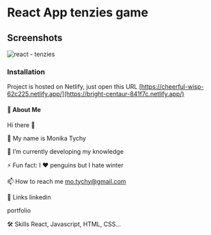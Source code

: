 # React App tenzies game

## Screenshots
![react - tenzies](https://user-images.githubusercontent.com/104169534/207079572-c4e73d2f-5ec6-402c-a2e2-1f1d452d4b86.png)

### Installation
Project is hosted on Netlify, just open this URL [https://cheerful-wisp-62c225.netlify.app/](https://bright-centaur-841f7c.netlify.app/)

#### 🚀 About Me
Hi there 👋

👩 My name is Monika Tychy

🔭 I’m currently developing my knowledge

⚡ Fun fact: I ❤️ penguins but I hate winter

📫 How to reach me mo.tychy@gmail.com

🔗 Links linkedin

portfolio

🛠 Skills React, Javascript, HTML, CSS...
